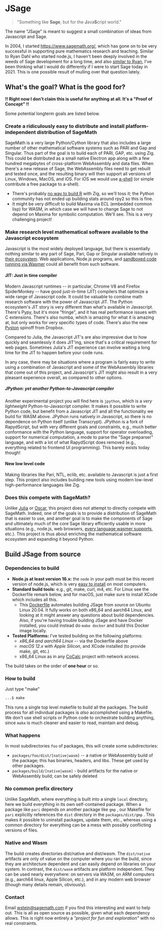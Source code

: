 # JSage

> "Something like **Sage**, but for the **J**ava**S**cript world."

The name "JSage" is meant to suggest a small combination of ideas from Javascript and Sage.

In 2004, I started https://www.sagemath.org/, which has gone on to be very successful in supporting pure mathematics research and teaching. Similar to Ryan Dahl who started node.js, I haven't been deeply involved in the weeds of Sage development for a long time, and also [similar to Ryan](https://www.youtube.com/watch?v=M3BM9TB-8yA), I've been thinking what I would do differently if I were to start Sage today in 2021. This is one possible result of mulling over that question lately.

## What's the goal? What is the good for?

**!! Right now I don't claim this is useful for anything at all. It's a "Proof of Concept" !!**

Some potential longterm goals are listed below.

### Create a ridiculously easy to distribute and install platform-independent distribution of SageMath

SageMath is a very large Python/Cython library that also includes a large number of other mathematical software systems such as PARI and Gap and Singular. Thus part of the goal is to build each of PARI, GAP, etc. using Zig. This could be distributed as a small native Electron app along with a few hundred megabytes of cross-platform WebAssembly and data files. When there's a new release of Sage, the WebAssembly files need to get rebuilt and tested once, and the resulting binary will then support all versions of Linux, Windows, MacOS, and iOS. For iOS we would use [a-shell](https://github.com/holzschu/a-shell#programming--add-more-commands) (or simple contribute a free package to a-shell).

- There's probably [no way to build R](https://www.r-project.org/) with Zig, so we'll toss it; the Python community has not ended up building stats around rpy2 so this is fine.
- It might be very difficult to build Maxima via ECL (embedded common lisp) for WASM, in which case we will have to change Sage to not depend on Maxima for symbolic computation. We'll see. This is a very challenging project!

### Make research level mathematical software available to the Javascript ecosystem

Javascript is the most widely deployed language, but there is essentially nothing similar to any part of Sage, Pari, Gap or Singular available natively in [their ecosystem](https://www.npmjs.com/). Web applications, Node.js programs, and [sandboxed code running via Wasmer](https://blog.cloudflare.com/workers-unbound-ga/) could all benefit from such software.

#### JIT: Just in time compiler

Modern Javascript runtimes -- in particular, Chrome V8 and Firefox SpiderMonkey -- have good just-in-time (JIT) compilers that optimize a wide range of Javascript code. It could be valuable to combine math research software with the power of Javascript JIT. The Python ecosystem's JIT story is very different than what's available in Javascript.  There's Pypy, but it's more "fringe",  and it has real performance issues with C extensions. There's also numba, which is amazing for what it is amazing at, but only works for very specific types of code. There's also the new [Pyston](https://www.pyston.org/) spinoff from Dropbox.

Compared to Julia, the Javascript JIT's are also impressive due to how quickly and seamlessly it does JIT'ing, since that's a critical requirement for web pages. Sometimes Julia's JIT experience can involve waiting a long time for the JIT to happen before your code runs.

In any case, there may be situations where a program is fairly easy to write using a combination of Javascript and some of the WebAssembly libraries that come out of this project, and Javascript's JIT might also result in a very pleasant experience overall, as compared to other options.

##### JPython: yet another Python-to-Javascript compiler

Another experimental project you will find here is `jpython`, which is a _very lightweight_ Python-to-Javascript compiler. It makes it possible to write Python code, but benefit from a Javascript JIT and all the functionality we build for WASM above. JPython runs natively in Javascript, so there is no dependence on Python itself (unlike Transcrypt). JPython is a fork of RapydScript, but with very different goals and constraints, e.g., much better conformance with the Python language, support for operator overloading, support for numerical computation, a mode to parse the "Sage preparser" language, and with a lot of what RapydScript does removed (e.g., everything related to frontend UI programming).   This barely exists today though!

#### New low level code

Making libraries like Pari, NTL, eclib, etc. available to Javascript is just a first step. This project also includes building new tools using modern low-level high-performance languages like Zig.

### Does this compete with SageMath?

Unlike [Julia](https://julialang.org/) or [Oscar](https://oscar.computeralgebra.de/), this project does not attempt to directly compete with SageMath. Indeed, one of the goals is to provide a distribution of SageMath that is easier to use, and another goal is to make the components of Sage and ultimately much of the core Sage library efficiently usable in more situations (e.g., node.js, web browsers, [every language wasmer supports](https://github.com/wasmerio/wasmer#-language-integrations), etc.). This project is thus about enriching the mathematical software ecosystem and expanding it beyond Python.

## Build JSage from source

### Dependencies to build

- **Node.js at least version 16.x:** the `node` in your path must be this recent version of node.js, which is very [easy to install](https://nodejs.org/en/download/) on most computers.
- **Standard build tools:** e.g., git, make, curl, m4, etc. For Linux see the Dockerfile remark below, and for macOS, just make sure to install XCode which includes all this.
  - This [Dockerfile](./Dockerfile) automates building JSage from source on Ubuntu Linux 20.04.  It fully works on both x86\_64 and aarch64 Linux, and looking at it might answer any questions about build dependencies.  Also, if you're having trouble building JSage and have Docker installed, you could instead do `make docker` and build this Docker image locally.
- **Tested Platforms:** I've tested building on the following platforms:
  - _x86\_64 and aarch64 Linux_ -- via the Dockerfile above
  - _macOS 12.x with Apple Silicon_, and XCode installed (to provide make, git, etc.)
  - x86\_64 Linux as in any [CoCalc](https://cocalc.com) project with network access.

The build takes on the order of **one hour** or so.

### How to build

Just type "make"

```sh
...$ make
```

This runs a single top level makefile to build all the packages. The build process for all individual packages is _also_ accomplished using a Makefile. We don't use shell scripts or Python code to orchestrate building anything, since `make` is much cleaner and easier to read, maintain and debug.

### What happens

In most subdirectories `foo` of packages, this will create some subdirectories:

- `packages/foo/dist/[native|wasm]` -- a native or WebAssembly build of the package; this has binaries, headers, and libs. These get used by other packages.
- `packages/build/[native|wasm]` - build artifacts for the native or WebAssembly build; can be safely deleted

### No common prefix directory

Unlike SageMath, where everything is built into a single `local` directory, here we build everything in its own self-contained package. When a package like `pari` depends on another package like `gmp` , our Makefile for `pari` explicitly references the `dist` directory in the `packages/dist/gmp` . This makes it possible to uninstall packages, update them, etc., whereas using a common directory for everything can be a mess with possibly conflicting versions of files.

### Native and Wasm

The build creates directories dist/native and dist/wasm. The `dist/native` artifacts are only of value on the computer where you ran the build, since they are architecture dependent and can easily depend on libraries on your system. In contrast, the `dist/wasm` artifacts are platform independent.  They can be used nearly everywhere: on servers via WASM, on ARM computers (e.g., aarch64 linux, Apple Silicon, etc.), and in any modern web browser (though many details remain, obviously).

### Contact

Email [wstein@sagemath.com](mailto:wstein@sagemath.com) if you find this interesting and want to help out.  This is all as open source as possible, given what each dependency allows.   This is right now entirely a _"project for fun and exploration"_ with no real constraints.
